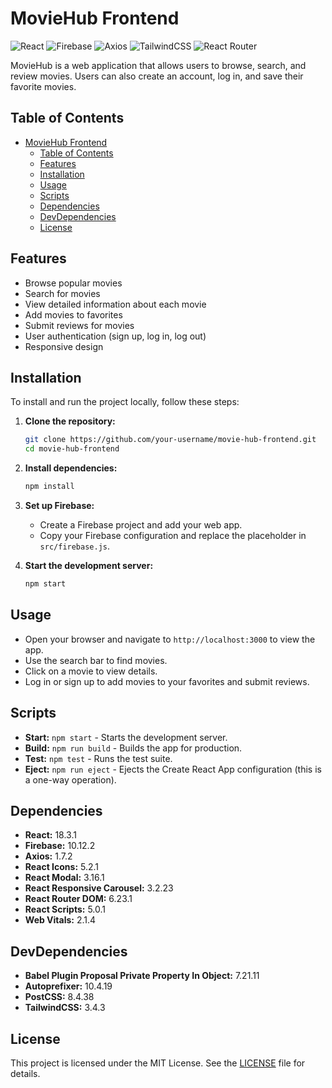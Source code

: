 # MovieHub Frontend

![React](https://img.shields.io/badge/React-18.3.1-blue)
![Firebase](https://img.shields.io/badge/Firebase-10.12.2-orange)
![Axios](https://img.shields.io/badge/Axios-1.7.2-blue)
![TailwindCSS](https://img.shields.io/badge/TailwindCSS-3.4.3-green)
![React Router](https://img.shields.io/badge/React%20Router-6.23.1-red)

MovieHub is a web application that allows users to browse, search, and review movies. Users can also create an account, log in, and save their favorite movies.

## Table of Contents

- [MovieHub Frontend](#moviehub-frontend)
  - [Table of Contents](#table-of-contents)
  - [Features](#features)
  - [Installation](#installation)
  - [Usage](#usage)
  - [Scripts](#scripts)
  - [Dependencies](#dependencies)
  - [DevDependencies](#devdependencies)
  - [License](#license)

## Features

- Browse popular movies
- Search for movies
- View detailed information about each movie
- Add movies to favorites
- Submit reviews for movies
- User authentication (sign up, log in, log out)
- Responsive design

## Installation

To install and run the project locally, follow these steps:

1. **Clone the repository:**

    ```sh
    git clone https://github.com/your-username/movie-hub-frontend.git
    cd movie-hub-frontend
    ```

2. **Install dependencies:**

    ```sh
    npm install
    ```

3. **Set up Firebase:**

    - Create a Firebase project and add your web app.
    - Copy your Firebase configuration and replace the placeholder in `src/firebase.js`.

4. **Start the development server:**

    ```sh
    npm start
    ```

## Usage

- Open your browser and navigate to `http://localhost:3000` to view the app.
- Use the search bar to find movies.
- Click on a movie to view details.
- Log in or sign up to add movies to your favorites and submit reviews.

## Scripts

- **Start:** `npm start` - Starts the development server.
- **Build:** `npm run build` - Builds the app for production.
- **Test:** `npm test` - Runs the test suite.
- **Eject:** `npm run eject` - Ejects the Create React App configuration (this is a one-way operation).

## Dependencies

- **React:** 18.3.1
- **Firebase:** 10.12.2
- **Axios:** 1.7.2
- **React Icons:** 5.2.1
- **React Modal:** 3.16.1
- **React Responsive Carousel:** 3.2.23
- **React Router DOM:** 6.23.1
- **React Scripts:** 5.0.1
- **Web Vitals:** 2.1.4

## DevDependencies

- **Babel Plugin Proposal Private Property In Object:** 7.21.11
- **Autoprefixer:** 10.4.19
- **PostCSS:** 8.4.38
- **TailwindCSS:** 3.4.3

## License

This project is licensed under the MIT License. See the [LICENSE](LICENSE) file for details.
